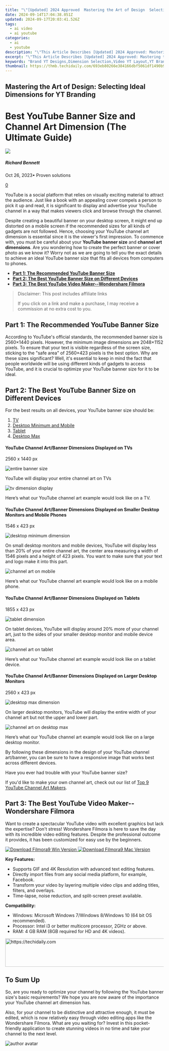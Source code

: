 ```yaml
---
title: "\"[Updated] 2024 Approved  Mastering the Art of Design  Selecting Ideal Dimensions for YT Branding\""
date: 2024-09-14T17:04:38.051Z
updated: 2024-09-17T20:03:41.526Z
tags:
  - ai video
  - ai youtube
categories:
  - ai
  - youtube
description: "\"This Article Describes [Updated] 2024 Approved: Mastering the Art of Design: Selecting Ideal Dimensions for YT Branding\""
excerpt: "\"This Article Describes [Updated] 2024 Approved: Mastering the Art of Design: Selecting Ideal Dimensions for YT Branding\""
keywords: "Brand YT Designs,Dimension Selection,Video YT Layout,YT Brand Identity,Dimensional Marketing,Visual YT Strategy,Ideal Branding Space"
thumbnail: https://thmb.techidaily.com/693eb80266e384166dbf5061df1490b93fef1d7413beecc32c81165ba97ad08f.jpg
---
```


## Mastering the Art of Design: Selecting Ideal Dimensions for YT Branding

# Best YouTube Banner Size and Channel Art Dimension (The Ultimate Guide)

![](https://images.wondershare.com/filmora/article-images/richard-bennett.jpg)

##### Richard Bennett

 Oct 26, 2023• Proven solutions

[0](#commentsBoxSeoTemplate)

YouTube is a social platform that relies on visually exciting material to attract the audience. Just like a book with an appealing cover compels a person to pick it up and read, it is significant to display and advertise your YouTube channel in a way that makes viewers click and browse through the channel.

Despite creating a beautiful banner on your desktop screen, it might end up distorted on a mobile screen if the recommended sizes for all kinds of gadgets are not followed. Hence, choosing your YouTube channel art dimension is essential since it is the viewer's first impression. To commence with, you must be careful about your **YouTube banner size** and **channel art dimensions**. Are you wondering how to create the perfect banner or cover photo as we know it? Worry not as we are going to tell you the exact details to achieve an ideal YouTube banner size that fits all devices from computers to phones.

* [**Part 1: The Recommended YouTube Banner Size**](#part1)
* [**Part 2: The Best YouTube Banner Size on Different Devices**](#part2)
* [**Part 3: The Best YouTube Video Maker--Wondershare Filmora**](#part3)

>  Disclaimer: This post includes affiliate links
>
>  If you click on a link and make a purchase, I may receive a commission at no extra cost to you.
>

## Part 1: The Recommended YouTube Banner Size

According to YouTube's official standards, the recommended banner size is 2560×1440 pixels. However, the minimum image dimensions are 2048×1152 pixels. To ensure that your text is visible regardless of the screen size, sticking to the "safe area" of 2560×423 pixels is the best option. Why are these sizes significant? Well, it's essential to keep in mind the fact that people worldwide will be using different kinds of gadgets to access YouTube, and it is crucial to optimize your YouTube banner size for it to be ideal.

## Part 2: The Best YouTube Banner Size on Different Devices

For the best results on all devices, your YouTube banner size should be:

1. [TV](#TV)
2. [Desktop Minimum and Mobile](#Mobile)
3. [Tablet](#Tablet)
4. [Desktop Max](#DesktopMax)

#### **YouTube Channel Art/Banner Dimensions Displayed on TVs**

 2560 x 1440 px

 ![entire banner size](https://images.wondershare.com/filmora/article-images/entire-banner-size1.jpg)

YouTube will display your entire channel art on TVs

 ![tv dimension display](https://images.wondershare.com/filmora/article-images/tv-dimension-display2.jpg)

Here’s what our YouTube channel art example would look like on a TV.

#### **YouTube Channel Art/Banner Dimensions Displayed on Smaller Desktop Monitors and Mobile Phones**

 1546 x 423 px

 ![desktop minimum dimension](https://images.wondershare.com/filmora/article-images/desktop-minimum-mobile3.jpg)

On small desktop monitors and mobile devices, YouTube will display less than 20% of your entire channel art, the center area measuring a width of 1546 pixels and a height of 423 pixels. You want to make sure that your text and logo make it into this part.

 ![channel art on mobile](https://images.wondershare.com/filmora/article-images/channel-art-on-mobile4.jpg)

Here’s what our YouTube channel art example would look like on a mobile phone.

#### **YouTube Channel Art/Banner Dimensions Displayed on Tablets**

1855 x 423 px

![tablet dimension](https://images.wondershare.com/filmora/article-images/tablet-dimension5.jpg)

On tablet devices, YouTube will display around 20% more of your channel art, just to the sides of your smaller desktop monitor and mobile device area.

 ![channel art on tablet](https://images.wondershare.com/filmora/article-images/channel-art-on-tablet6.jpg)

Here’s what our YouTube channel art example would look like on a tablet device.

#### **YouTube Channel Art/Banner Dimensions Displayed on Larger Desktop Monitors**

 2560 x 423 px

 ![desktop max dimension](https://images.wondershare.com/filmora/article-images/desktop-max-dimension7.jpg)

On larger desktop monitors, YouTube will display the entire width of your channel art but not the upper and lower part.

 ![channel art on desktop max](https://images.wondershare.com/filmora/article-images/channel-art-on-desktop-max8.jpg)

Here’s what our YouTube channel art example would look like on a large desktop monitor.

 By following these dimensions in the design of your YouTube channel art/banner, you can be sure to have a responsive image that works best across different devices.

Have you ever had trouble with your YouTube banner size?

If you'd like to make your own channel art, check out our list of [Top 9 YouTube Channel Art Makers](https://tools.techidaily.com/wondershare/filmora/download/).

## Part 3: The Best YouTube Video Maker--Wondershare Filmora

Want to create a spectacular YouTube video with excellent graphics but lack the expertise? Don't stress! Wondershare Filmora is here to save the day with its incredible video editing features. Despite the professional outcome it provides, it has been customized for easy use by the beginners.

[![Download Filmora9 Win Version](https://images.wondershare.com/filmora/guide/download-btn-win.jpg) ](https://tools.techidaily.com/wondershare/filmora/download/) [![Download Filmora9 Mac Version](https://images.wondershare.com/filmora/guide/download-btn-mac.jpg) ](https://tools.techidaily.com/wondershare/filmora/download/)

**Key Features:**

* Supports GIF and 4K Resolution with advanced text editing features.
* Directly import files from any social media platform, for example, Facebook.
* Transform your video by layering multiple video clips and adding titles, filters, and overlays.
* Time-lapse, noise reduction, and split-screen preset available.

**Compatibility:**

* Windows: Microsoft Windows 7/Windows 8/Windows 10 (64 bit OS recommended).
* Processor: Intel i3 or better multicore processor, 2GHz or above.
* RAM: 4 GB RAM (8GB required for HD and 4K videos).

<!-- affiliate ads begin -->
<a href="https://appsumo.8odi.net/c/5597632/2130891/7443" target="_top" id="2130891">
  <img src="//a.impactradius-go.com/display-ad/7443-2130891" border="0" alt="https://techidaily.com" width="728" height="90"/>
</a>
<img height="0" width="0" src="https://appsumo.8odi.net/i/5597632/2130891/7443" style="position:absolute;visibility:hidden;" border="0" />
<!-- affiliate ads end -->

## To Sum Up

So, are you ready to optimize your channel by following the YouTube banner size's basic requirements? We hope you are now aware of the importance your YouTube channel art dimension has.

Also, for your channel to be distinctive and attractive enough, it must be edited, which is now relatively easy through video editing apps like the Wondershare Filmora. What are you waiting for? Invest in this pocket-friendly application to create stunning videos in no time and take your channel to the next level.

![author avatar](https://images.wondershare.com/filmora/article-images/richard-bennett.jpg)

<!-- affiliate ads begin -->
<span id="1424533">
					<video width="864" height="1536" style="cursor:pointer"
           poster="//a.impactradius-go.com/display-clicktoplayimage/1424533.png"
           onclick="if(!this.playClicked){this.play();this.setAttribute('controls',true);this.playClicked=true;}">
	   <source src="//a.impactradius-go.com/display-ad/16446-1424533">
	   <img src="//a.impactradius-go.com/display-clicktoplayimage/1424533.png" style="border: none; height: 100%; width: 100%; object-fit: contain">
	</video>
	<div style="width:540px;text-align:center"><a href="javascript:window.open(decodeURIComponent('https%3A%2F%2Flaganoo.pxf.io%2Fc%2F5597632%2F1424533%2F16446'), '_blank');void(0);">Click here</a></div>
</span>
<img height="0" width="0" src="https://imp.pxf.io/i/5597632/1424533/16446" style="position:absolute;visibility:hidden;" border="0" />
<!-- affiliate ads end -->

Richard Bennett

Richard Bennett is a writer and a lover of all things video.

Follow @Richard Bennett

<ins class="adsbygoogle"
     style="display:block"
     data-ad-format="autorelaxed"
     data-ad-client="ca-pub-7571918770474297"
     data-ad-slot="1223367746"></ins>

<ins class="adsbygoogle"
     style="display:block"
     data-ad-client="ca-pub-7571918770474297"
     data-ad-slot="8358498916"
     data-ad-format="auto"
     data-full-width-responsive="true"></ins>

<span class="atpl-alsoreadstyle">Also read:</span>
<div><ul>
<li><a href="https://youtube-lab.techidaily.com/n-2024-conquering-green-hue-fixing-it-on-mac-for-video-editors/"><u>[New] In 2024, Conquering Green Hue Fixing It On Mac For Video Editors</u></a></li>
<li><a href="https://youtube-lab.techidaily.com/n-2024-master-the-visuals-top-tips-for-dynamic-and-appealing-live-videos/"><u>[New] In 2024, Master the Visuals Top Tips for Dynamic and Appealing Live Videos</u></a></li>
<li><a href="https://youtube-lab.techidaily.com/recision-problem-solving-for-youtube-short-success/"><u>[New] Precision Problem-Solving for YouTube Short Success</u></a></li>
<li><a href="https://youtube-lab.techidaily.com/ed-2024-approved-boost-your-visibility-with-a-cutting-edge-set-of-banners/"><u>[Updated] 2024 Approved Boost Your Visibility with a Cutting-Edge Set of Banners!</u></a></li>
<li><a href="https://youtube-lab.techidaily.com/ed-in-2024-a-step-by-step-guide-for-creating-channel-trailers-that-convert-viewers-into-customers/"><u>[Updated] In 2024, A Step-by-Step Guide for Creating Channel Trailers that Convert Viewers Into Customers</u></a></li>
<li><a href="https://screen-capture.techidaily.com/best-video-grabbers-for-mac-for-2024/"><u>Best Video Grabbers for Mac for 2024</u></a></li>
<li><a href="https://youtube-sure.techidaily.com/ive-geniuses-selecting-the-best-youtube-videos-for-channels-for-2024/"><u>Creative Geniuses Selecting the Best YouTube Videos for Channels for 2024</u></a></li>
<li><a href="https://blog-min.techidaily.com/digiartyed-dvd-28/"><u>Digiartyの正規ライセンスedブログ: DVDコピー専門情報ポータル -ページ28発見！</u></a></li>
<li><a href="https://android-transfer.techidaily.com/in-2024-5-easy-ways-to-copy-contacts-from-oppo-a1-5g-to-iphone-14-and-15-drfone-by-drfone-transfer-from-android-transfer-from-android/"><u>In 2024, 5 Easy Ways to Copy Contacts from Oppo A1 5G to iPhone 14 and 15 | Dr.fone</u></a></li>
<li><a href="https://iphone-unlock.techidaily.com/in-2024-locked-out-of-iphone-7-5-ways-to-get-into-a-locked-iphone-7-drfone-by-drfone-ios/"><u>In 2024, Locked Out of iPhone 7? 5 Ways to get into a Locked iPhone 7 | Dr.fone</u></a></li>
<li><a href="https://youtube-lab.techidaily.com/24-smartphone-youtube-experience-apple-vs-android-review/"><u>In 2024, Smartphone YouTube Experience Apple vs Android Review</u></a></li>
<li><a href="https://youtube-lab.techidaily.com/er-up-strategies-optimal-selection-for-youtube-teams/"><u>Partner Up Strategies Optimal Selection for YouTube Teams</u></a></li>
<li><a href="https://techtrends.techidaily.com/solve-your-sound-problems-now-a-user-friendly-approach-to-repairing-realtek-hd-drivers/"><u>Solve Your Sound Problems Now: A User-Friendly Approach to Repairing Realtek HD Drivers</u></a></li>
<li><a href="https://eaxpv-info.techidaily.com/transforma-rapida-y-eficientemente-tu-dvd-al-formato-mp4-un-guia-paso-a-paso-para-una-excelente-calidad-con-tamano-reducido/"><u>Transforma Rápida Y Eficientemente Tu DVD Al Formato MP4: Un Guía Paso a Paso Para Una Excelente Calidad Con Tamaño Reducido</u></a></li>
<li><a href="https://extra-information.techidaily.com/unleash-potential-ae-templates-for-aspiring-artists/"><u>Unleash Potential AE Templates for Aspiring Artists</u></a></li>
</ul></div>

